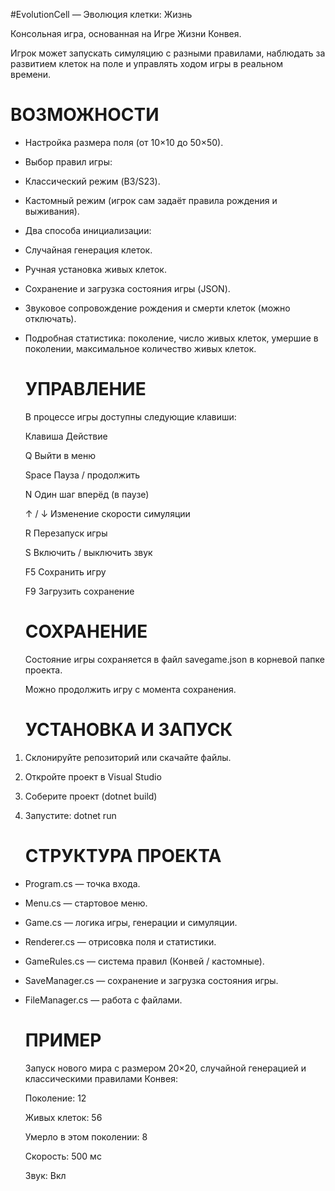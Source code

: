 #EvolutionCell — Эволюция клетки: Жизнь

Консольная игра, основанная на Игре Жизни Конвея.

Игрок может запускать симуляцию с разными правилами, наблюдать за развитием клеток на поле и управлять ходом игры в реальном времени.


# ВОЗМОЖНОСТИ


* Настройка размера поля (от 10×10 до 50×50).



* Выбор правил игры:



* Классический режим (B3/S23).



* Кастомный режим (игрок сам задаёт правила рождения и выживания).



* Два способа инициализации:



* Случайная генерация клеток.



* Ручная установка живых клеток.



* Сохранение и загрузка состояния игры (JSON).



* Звуковое сопровождение рождения и смерти клеток (можно отключать).



* Подробная статистика: поколение, число живых клеток, умершие в поколении, максимальное количество живых клеток.
  

  # УПРАВЛЕНИЕ

  В процессе игры доступны следующие клавиши:


  Клавиша		Действие

  Q		Выйти в меню

  Space		Пауза / продолжить

  N		Один шаг вперёд (в паузе)

  ↑ / ↓		Изменение скорости симуляции

  R		Перезапуск игры

  S		Включить / выключить звук

  F5		Сохранить игру

  F9		Загрузить сохранение

  # СОХРАНЕНИЕ


  Состояние игры сохраняется в файл savegame.json в корневой папке проекта.

  Можно продолжить игру с момента сохранения.

  

  # УСТАНОВКА И ЗАПУСК

1. Склонируйте репозиторий или скачайте файлы.
2. Откройте проект в Visual Studio
3. Соберите проект (dotnet build)
4. Запустите: dotnet run


   # СТРУКТУРА ПРОЕКТА

* Program.cs — точка входа.
* Menu.cs — стартовое меню.
* Game.cs — логика игры, генерации и симуляции.
* Renderer.cs — отрисовка поля и статистики.
* GameRules.cs — система правил (Конвей / кастомные).
* SaveManager.cs — сохранение и загрузка состояния игры.
* FileManager.cs — работа с файлами.

  

  # ПРИМЕР

  Запуск нового мира с размером 20×20, случайной генерацией и классическими правилами Конвея:
  

  Поколение: 12

  Живых клеток: 56

  Умерло в этом поколении: 8

  Скорость: 500 мс

  Звук: Вкл

